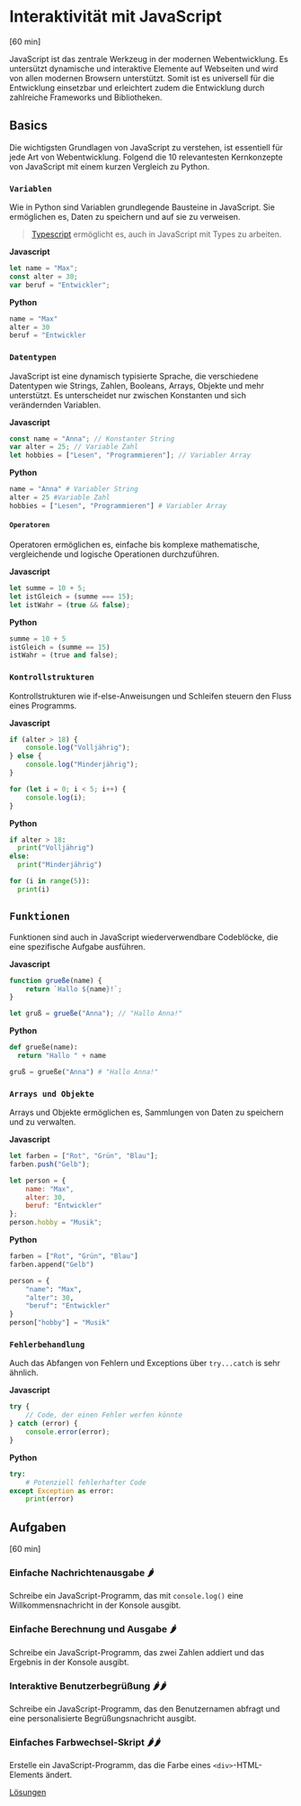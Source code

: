# Interaktivität mit JavaScript
[60 min]

JavaScript ist das zentrale Werkzeug in der modernen Webentwicklung. Es untersützt dynamische und interaktive Elemente auf Webseiten und wird von allen modernen Browsern unterstützt. Somit ist es universell für die Entwicklung einsetzbar und erleichtert zudem die Entwicklung durch zahlreiche Frameworks und Bibliotheken.

## Basics
Die wichtigsten Grundlagen von JavaScript zu verstehen, ist essentiell für jede Art von Webentwicklung. Folgend die 10 relevantesten Kernkonzepte von JavaScript mit einem kurzen Vergleich zu Python.

### `Variablen`
Wie in Python sind Variablen grundlegende Bausteine in JavaScript. Sie ermöglichen es, Daten zu speichern und auf sie zu verweisen.

> [Typescript](https://www.typescriptlang.org/) ermöglicht es, auch in JavaScript mit Types zu arbeiten. 

**Javascript**
```javascript
let name = "Max";
const alter = 30;
var beruf = "Entwickler";
```

**Python**
```python
name = "Max"
alter = 30
beruf = "Entwickler
```

### `Datentypen`
JavaScript ist eine dynamisch typisierte Sprache, die verschiedene Datentypen wie Strings, Zahlen, Booleans, Arrays, Objekte und mehr unterstützt. Es unterscheidet nur zwischen Konstanten und sich verändernden Variablen.

**Javascript**
```javascript
const name = "Anna"; // Konstanter String
var alter = 25; // Variable Zahl
let hobbies = ["Lesen", "Programmieren"]; // Variabler Array
```
**Python**
```python
name = "Anna" # Variabler String
alter = 25 #Variable Zahl
hobbies = ["Lesen", "Programmieren"] # Variabler Array
```

#### `Operatoren`
Operatoren ermöglichen es, einfache bis komplexe mathematische, vergleichende und logische Operationen durchzuführen.

**Javascript**
```javascript
let summe = 10 + 5;
let istGleich = (summe === 15);
let istWahr = (true && false); 
```

**Python**
```python
summe = 10 + 5
istGleich = (summe == 15)
istWahr = (true and false); 
```

### `Kontrollstrukturen`
Kontrollstrukturen wie if-else-Anweisungen und Schleifen steuern den Fluss eines Programms.

**Javascript**
```javascript
if (alter > 18) {
    console.log("Volljährig");
} else {
    console.log("Minderjährig");
}

for (let i = 0; i < 5; i++) {
    console.log(i);
}
```

**Python**
```python
if alter > 18: 
  print("Volljährig")
else:
  print("Minderjährig")

for (i in range(5)):
  print(i)
```

## `Funktionen`
Funktionen sind auch in JavaScript wiederverwendbare Codeblöcke, die eine spezifische Aufgabe ausführen.

**Javascript**
```javascript
function grueße(name) {
    return `Hallo ${name}!`;
}

let gruß = grueße("Anna"); // "Hallo Anna!"
```

**Python**
```python
def grueße(name): 
  return "Hallo " + name

gruß = grueße("Anna") # "Hallo Anna!"
```

### `Arrays und Objekte`
Arrays und Objekte ermöglichen es, Sammlungen von Daten zu speichern und zu verwalten.

**Javascript**
```javascript
let farben = ["Rot", "Grün", "Blau"];
farben.push("Gelb");

let person = {
    name: "Max",
    alter: 30,
    beruf: "Entwickler"
};
person.hobby = "Musik";
```

**Python**
```python
farben = ["Rot", "Grün", "Blau"]
farben.append("Gelb")

person = {
    "name": "Max",
    "alter": 30,
    "beruf": "Entwickler"
}
person["hobby"] = "Musik"
```

### `Fehlerbehandlung`
Auch das Abfangen von Fehlern und Exceptions über `try...catch` is sehr ähnlich.

**Javascript**
```javascript
try { 
    // Code, der einen Fehler werfen könnte 
} catch (error) { 
    console.error(error); 
}
```

**Python**
```python
try:
    # Potenziell fehlerhafter Code
except Exception as error:
    print(error)
```

## Aufgaben
[60 min]

### Einfache Nachrichtenausgabe 🌶️
Schreibe ein JavaScript-Programm, das mit `console.log()` eine Willkommensnachricht in der Konsole ausgibt.

### Einfache Berechnung und Ausgabe 🌶️
Schreibe ein JavaScript-Programm, das zwei Zahlen addiert und das Ergebnis in der Konsole ausgibt.

### Interaktive Benutzerbegrüßung 🌶️🌶️
Schreibe ein JavaScript-Programm, das den Benutzernamen abfragt und eine personalisierte Begrüßungsnachricht ausgibt.

### Einfaches Farbwechsel-Skript 🌶️🌶️
Erstelle ein JavaScript-Programm, das die Farbe eines `<div>`-HTML-Elements ändert.

[Lösungen](./solutions.md)

